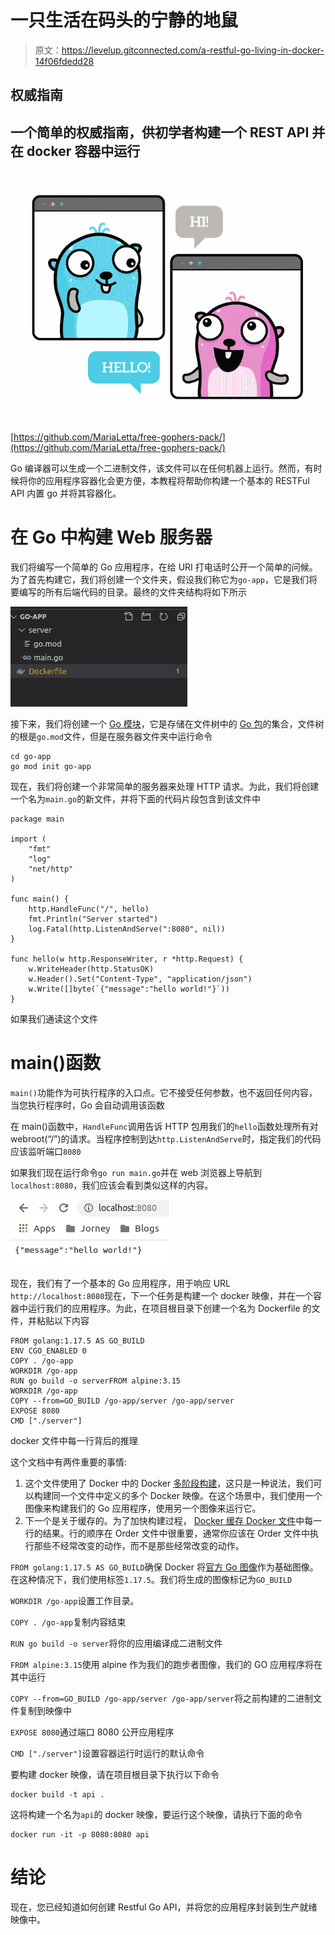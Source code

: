 # 一只生活在码头的宁静的地鼠

> 原文：<https://levelup.gitconnected.com/a-restful-go-living-in-docker-14f06fdedd28>

## 权威指南

## 一个简单的权威指南，供初学者构建一个 REST API 并在 docker 容器中运行

![](img/09d87c256caf26fc3169f5235262c7f2.png)

[https://github.com/MariaLetta/free-gophers-pack/](https://github.com/MariaLetta/free-gophers-pack/)

Go 编译器可以生成一个二进制文件，该文件可以在任何机器上运行。然而，有时候将你的应用程序容器化会更方便，本教程将帮助你构建一个基本的 RESTFul API 内置 go 并将其容器化。

# 在 Go 中构建 Web 服务器

我们将编写一个简单的 Go 应用程序，在给 URI 打电话时公开一个简单的问候。为了首先构建它，我们将创建一个文件夹，假设我们称它为`go-app`，它是我们将要编写的所有后端代码的目录。最终的文件夹结构将如下所示

![](img/70b7f593dbfc0c983d906458e8073e3b.png)

接下来，我们将创建一个 [Go 模块](https://blog.golang.org/using-go-modules)，它是存储在文件树中的 [Go 包](https://golang.org/ref/spec#Packages)的集合，文件树的根是`go.mod`文件，但是在服务器文件夹中运行命令

```
cd go-app
go mod init go-app
```

现在，我们将创建一个非常简单的服务器来处理 HTTP 请求。为此，我们将创建一个名为`main.go`的新文件，并将下面的代码片段包含到该文件中

```
package main
​
import (
    "fmt"
    "log"
    "net/http"
)
​
func main() {
    http.HandleFunc("/", hello)
    fmt.Println("Server started")
    log.Fatal(http.ListenAndServe(":8080", nil))
}
​
func hello(w http.ResponseWriter, r *http.Request) {
    w.WriteHeader(http.StatusOK)
    w.Header().Set("Content-Type", "application/json")
    w.Write([]byte(`{"message":"hello world!"}`))
}
```

如果我们通读这个文件

# main()函数

`main()`功能作为可执行程序的入口点。它不接受任何参数，也不返回任何内容，当您执行程序时，Go 会自动调用该函数

在 main()函数中，`HandleFunc`调用告诉 HTTP 包用我们的`hello`函数处理所有对 webroot(“/”)的请求。当程序控制到达`http.ListenAndServe`时，指定我们的代码应该监听端口`8080`

如果我们现在运行命令`go run main.go`并在 web 浏览器上导航到`localhost:8080`，我们应该会看到类似这样的内容。

![](img/d7cce8a632f9f8ed6c48324307701623.png)

现在，我们有了一个基本的 Go 应用程序，用于响应 URL `http://localhost:8080`现在，下一个任务是构建一个 docker 映像，并在一个容器中运行我们的应用程序。为此，在项目根目录下创建一个名为 Dockerfile 的文件，并粘贴以下内容

```
FROM golang:1.17.5 AS GO_BUILD
ENV CGO_ENABLED 0
COPY . /go-app
WORKDIR /go-app
RUN go build -o serverFROM alpine:3.15
WORKDIR /go-app
COPY --from=GO_BUILD /go-app/server /go-app/server
EXPOSE 8080
CMD ["./server"]
```

docker 文件中每一行背后的推理

这个文档中有两件重要的事情:

1.  这个文件使用了 Docker 中的 Docker [多阶段构建](https://docs.docker.com/develop/develop-images/multistage-build/)，这只是一种说法，我们可以构建同一个文件中定义的多个 Docker 映像。在这个场景中，我们使用一个图像来构建我们的 Go 应用程序，使用另一个图像来运行它。
2.  下一个是关于缓存的。为了加快构建过程， [Docker 缓存 Docker 文件](https://docs.docker.com/develop/develop-images/dockerfile_best-practices/#leverage-build-cache)中每一行的结果。行的顺序在 Order 文件中很重要，通常你应该在 Order 文件中执行那些不经常改变的动作，而不是那些经常改变的动作。

`FROM golang:1.17.5 AS GO_BUILD`确保 Docker 将[官方 Go 图像](https://hub.docker.com/_/golang/)作为基础图像。在这种情况下，我们使用标签`1.17.5`。我们将生成的图像标记为`GO_BUILD`

`WORKDIR /go-app`设置工作目录。

`COPY . /go-app`复制内容结束

`RUN go build -o server`将你的应用编译成二进制文件

`FROM alpine:3.15`使用 alpine 作为我们的跑步者图像，我们的 GO 应用程序将在其中运行

`COPY --from=GO_BUILD /go-app/server /go-app/server`将之前构建的二进制文件复制到映像中

`EXPOSE 8080`通过端口 8080 公开应用程序

`CMD ["./server"]`设置容器运行时运行的默认命令

要构建 docker 映像，请在项目根目录下执行以下命令

```
docker build -t api .
```

这将构建一个名为`api`的 docker 映像，要运行这个映像，请执行下面的命令

```
docker run -it -p 8080:8080 api
```

# 结论

现在，您已经知道如何创建 Restful Go API，并将您的应用程序封装到生产就绪映像中。